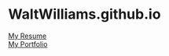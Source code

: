 # WaltWilliams.github.io
<a href="https://waltwilliams.github.io/">My Resume</a><br>
<a href="https://waltwilliams.github.io/portfolio/">My Portfolio</a>
